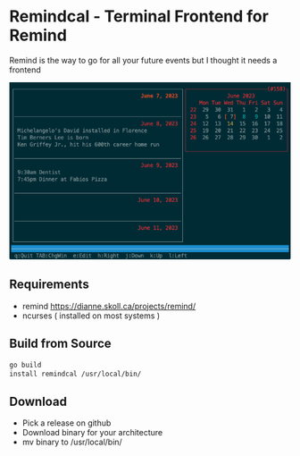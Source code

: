 # Remindcal - Terminal Frontend for Remind

Remind is the way to go for all your future events but I thought it needs a frontend

![Demo](https://raw.githubusercontent.com/realsirjoe/remindcal/master/demo.png)

## Requirements

- remind https://dianne.skoll.ca/projects/remind/
- ncurses ( installed on most systems )

## Build from Source

    go build
    install remindcal /usr/local/bin/

## Download

- Pick a release on github
- Download binary for your architecture
- mv binary to /usr/local/bin/
